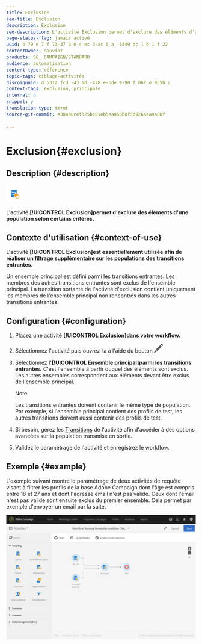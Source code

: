 ```yaml
---
title: Exclusion
seo-title: Exclusion
description: Exclusion
seo-description: L'activité Exclusion permet d'exclure des éléments d'une population selon certains critères.
page-status-flag: jamais activé
uuid: b 79 e 7 f 73-37 a 0-4 ec 3-ac 5 a -5449 dc 1 b 1 f 22
contentOwner: sauviat
products: SG_ CAMPAIGN/STANDARD
audience: automatisation
content-type: référence
topic-tags: ciblage-activités
discoiquuid: d 5312 fcd -43 ad -428 e-bde 9-90 f 062 e 9358 c
context-tags: exclusion, principale
internal: n
snippet: y
translation-type: tm+mt
source-git-commit: e384a0cef325bc01eb5ea050b0f3d926aea9a88f

---
```



# Exclusion{#exclusion}

## Description {#description}

![](assets/exclusion.png)

L'activité **[!UICONTROL Exclusion]permet d'exclure des éléments d'une population selon certains critères.**

## Contexte d'utilisation {#context-of-use}

L'activité **[!UICONTROL Exclusion]est essentiellement utilisée afin de réaliser un filtrage supplémentaire sur les populations des transitions entrantes.**

Un ensemble principal est défini parmi les transitions entrantes. Les membres des autres transitions entrantes sont exclus de l'ensemble principal. La transition sortante de l'activité d'exclusion contient uniquement les membres de l'ensemble principal non rencontrés dans les autres transitions entrantes.

## Configuration {#configuration}

1. Placez une activité **[!UICONTROL Exclusion]dans votre workflow.**
1. Sélectionnez l'activité puis ouvrez-la à l'aide du bouton ![, disponible dans les actions rapides qui s'affichent.](assets/edit_darkgrey-24px.png)
1. Sélectionnez l'**[!UICONTROL Ensemble principal]parmi les transitions entrantes.** C'est l'ensemble à partir duquel des éléments sont exclus. Les autres ensembles correspondent aux éléments devant être exclus de l'ensemble principal.

   >[!NOTE]
   >
   >Les transitions entrantes doivent contenir le même type de population. Par exemple, si l'ensemble principal contient des profils de test, les autres transitions doivent aussi contenir des profils de test.

1. Si besoin, gérez les [Transitions](../../automating/using/executing-a-workflow.md#managing-an-activity-s-outbound-transitions) de l'activité afin d'accéder à des options avancées sur la population transmise en sortie.
1. Validez le paramétrage de l'activité et enregistrez le workflow.

## Exemple {#example}

L'exemple suivant montre le paramétrage de deux activités de requête visant à filtrer les profils de la base Adobe Campaign dont l'âge est compris entre 18 et 27 ans et dont l'adresse email n'est pas valide. Ceux dont l'email n'est pas valide sont ensuite exclus du premier ensemble. Cela permet par exemple d'envoyer un email par la suite.

![](assets/wkf_exclusion_example.png)

